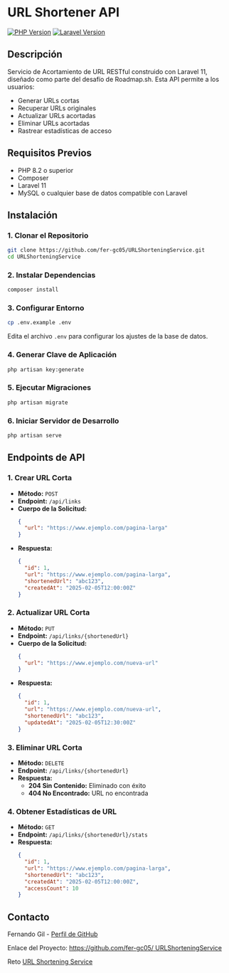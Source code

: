 # URL Shortener API

[![PHP Version](https://img.shields.io/badge/PHP-8.2%2B-777BB4?logo=php)](https://php.net/)
[![Laravel Version](https://img.shields.io/badge/Laravel-11.x-FF2D20?logo=laravel)](https://laravel.com)


## Descripción

Servicio de Acortamiento de URL RESTful construido con Laravel 11, diseñado como parte del desafío de Roadmap.sh. Esta API permite a los usuarios:
- Generar URLs cortas
- Recuperar URLs originales
- Actualizar URLs acortadas
- Eliminar URLs acortadas
- Rastrear estadísticas de acceso

## Requisitos Previos

- PHP 8.2 o superior
- Composer
- Laravel 11
- MySQL o cualquier base de datos compatible con Laravel

## Instalación

### 1. Clonar el Repositorio

```sh
git clone https://github.com/fer-gc05/URLShorteningService.git
cd URLShorteningService
```

### 2. Instalar Dependencias

```sh
composer install
```

### 3. Configurar Entorno

```sh
cp .env.example .env
```

Edita el archivo `.env` para configurar los ajustes de la base de datos.

### 4. Generar Clave de Aplicación

```sh
php artisan key:generate
```

### 5. Ejecutar Migraciones

```sh
php artisan migrate
```

### 6. Iniciar Servidor de Desarrollo

```sh
php artisan serve
```

## Endpoints de API

### 1. Crear URL Corta
- **Método:** `POST`
- **Endpoint:** `/api/links`
- **Cuerpo de la Solicitud:**
  ```json
  {
    "url": "https://www.ejemplo.com/pagina-larga"
  }
  ```
- **Respuesta:**
  ```json
  {
    "id": 1,
    "url": "https://www.ejemplo.com/pagina-larga",
    "shortenedUrl": "abc123",
    "createdAt": "2025-02-05T12:00:00Z"
  }
  ```

### 2. Actualizar URL Corta
- **Método:** `PUT`
- **Endpoint:** `/api/links/{shortenedUrl}`
- **Cuerpo de la Solicitud:**
  ```json
  {
    "url": "https://www.ejemplo.com/nueva-url"
  }
  ```
- **Respuesta:**
  ```json
  {
    "id": 1,
    "url": "https://www.ejemplo.com/nueva-url",
    "shortenedUrl": "abc123",
    "updatedAt": "2025-02-05T12:30:00Z"
  }
  ```

### 3. Eliminar URL Corta
- **Método:** `DELETE`
- **Endpoint:** `/api/links/{shortenedUrl}`
- **Respuesta:**
  - **204 Sin Contenido:** Eliminado con éxito
  - **404 No Encontrado:** URL no encontrada

### 4. Obtener Estadísticas de URL
- **Método:** `GET`
- **Endpoint:** `/api/links/{shortenedUrl}/stats`
- **Respuesta:**
  ```json
  {
    "id": 1,
    "url": "https://www.ejemplo.com/pagina-larga",
    "shortenedUrl": "abc123",
    "createdAt": "2025-02-05T12:00:00Z",
    "accessCount": 10
  }
  ```
## Contacto

Fernando Gil - [Perfil de GitHub](https://github.com/fer-gc05)

Enlace del Proyecto: [https://github.com/fer-gc05/ URLShorteningService](https://github.com/fer-gc05/URLShorteningService)

Reto [URL Shortening Service](https://roadmap.sh/projects/url-shortening-service)
